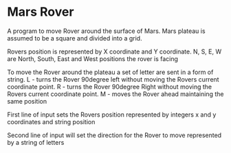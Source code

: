 # Mars Rover
A program to move Rover around the surface of Mars.
Mars plateau is assumed to be a square and divided into a grid.

Rovers position is represented by X coordinate and Y coordinate.
N, S, E, W are North, South, East and West positions the rover is facing

To move the Rover around the plateau a set of letter are sent in a form of string.
L - turns the Rover 90degree left without moving the Rovers current coordinate point.
R - turns the Rover 90degree Right without moving the Rovers current coordinate point.
M - moves the Rover ahead maintaining the same position

First line of input sets the Rovers position represented by integers x and y coordinates and string position

Second line of input will set the direction for the Rover to move represented by a string of letters

